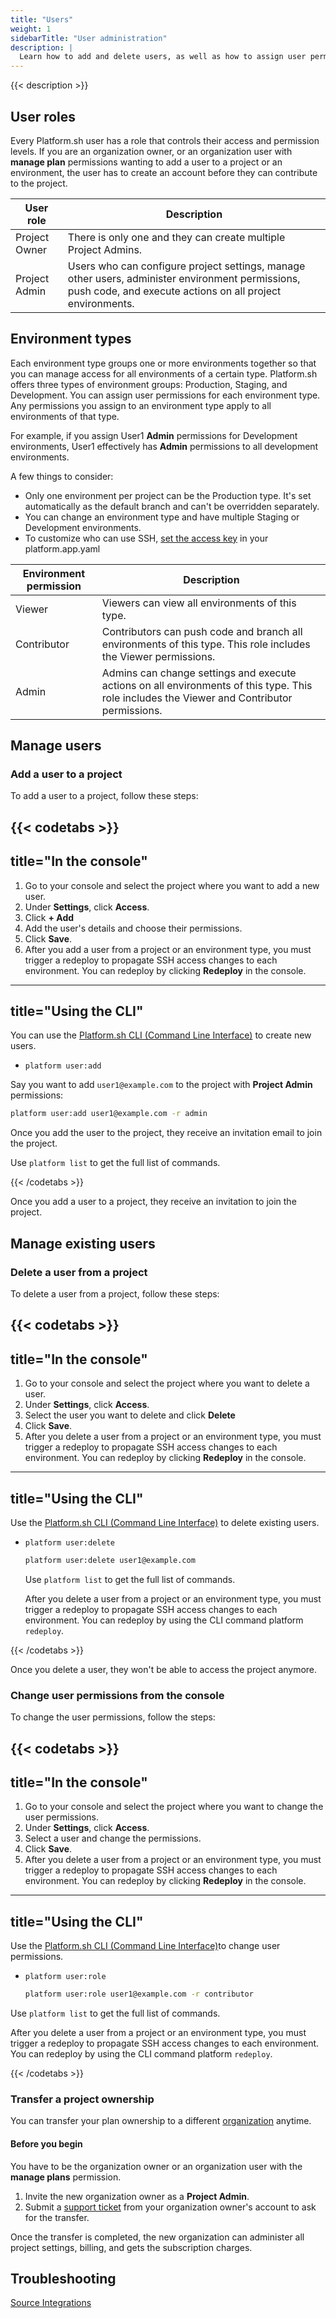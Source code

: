 ```yaml
---
title: "Users"
weight: 1
sidebarTitle: "User administration"
description: |
  Learn how to add and delete users, as well as how to assign user permissions per environment type.
---
```


{{< description >}}

## User roles

Every Platform.sh user has a role that controls their access and permission levels.
If you are an organization owner, or an organization user with **manage plan** permissions wanting to add a user to a project or an environment, the user has to create an account before they can contribute to the project.

| User role    | Description |
| ------------ |-------------|
|Project Owner| There is only one and they can create multiple Project Admins.  |
|Project Admin | Users who can configure project settings, manage other users, administer environment permissions, push code, and execute actions on all project environments.|


## Environment types

Each environment type groups one or more environments together so that you can manage access for all environments of a certain type.
Platform.sh offers three types of environment groups: Production, Staging, and Development.
You can assign user permissions for each environment type.
Any permissions you assign to an environment type apply to all environments of that type.

For example, if you assign User1 **Admin** permissions for Development environments, User1 effectively has **Admin** permissions to all development environments.

A few things to consider:

* Only one environment per project can be the Production type. It's set automatically as the default branch and can't be overridden separately.
* You can change an environment type and have multiple Staging or Development environments.
* To customize who can use SSH, [set the access key](/configuration/app/access.html) in your platform.app.yaml


| Environment permission   | Description |
|------------------------- |-------------|
|Viewer                    | Viewers can view all environments of this type.|
|Contributor               | Contributors can push code and branch all environments of this type. This role includes the Viewer permissions.
|Admin                     | Admins can change settings and execute actions on all environments of this type. This role includes the Viewer and Contributor permissions.

## Manage users

### Add a user to a project

To add a user to a project, follow these steps:

{{< codetabs >}}
---
title="In the console"
---
1. Go to your console and select the project where you want to add a new user.
2. Under **Settings**, click **Access**.
1. Click **+ Add**
1. Add the user's details and choose their permissions.
4. Click **Save**.
5. After you add a user from a project or an environment type, you must trigger a redeploy to propagate SSH access changes to each environment. You can redeploy by clicking **Redeploy** in the console.
---
title="Using the CLI"
---
You can use the [Platform.sh CLI (Command Line Interface)](/development/cli/_index.md) to create new users.

* `platform user:add`

Say you want to add `user1@example.com` to the project with **Project Admin** permissions:

```bash
platform user:add user1@example.com -r admin
```
Once you add the user to the project, they receive an invitation email to join the project.

Use `platform list` to get the full list of commands.

{{< /codetabs >}}

Once you add a user to a project, they receive an invitation to join the project.

## Manage existing users

### Delete a user from a project

To delete a user from a project, follow these steps:

{{< codetabs >}}
---
title="In the console"
---
1. Go to your console and select the project where you want to delete a user.
2. Under **Settings**, click **Access**.
3. Select the user you want to delete and click **Delete**
4. Click **Save**.
5. After you delete a user from a project or an environment type, you must trigger a redeploy to propagate SSH access changes to each environment. You can redeploy by clicking **Redeploy** in the console.
---
title="Using the CLI"
---
Use the [Platform.sh CLI (Command Line Interface)](/development/cli/_index.md) to delete existing users.

* `platform user:delete`

  ```bash
  platform user:delete user1@example.com
  ```

  Use `platform list` to get the full list of commands.

  After you delete a user from a project or an environment type, you must trigger a redeploy to propagate SSH access changes to each environment. You can redeploy by using the CLI command platform `redeploy`.

{{< /codetabs >}}

Once you delete a user, they won't be able to access the project anymore.


### Change user permissions from the console

To change the user permissions, follow the steps:

{{< codetabs >}}
---
title="In the console"
---
1. Go to your console and select the project where you want to change the user permissions.
2. Under **Settings**, click **Access**.
3. Select a user and change the permissions.
4. Click **Save**.
5. After you delete a user from a project or an environment type, you must trigger a redeploy to propagate SSH access changes to each environment. You can redeploy by clicking **Redeploy** in the console.
---
title="Using the CLI"
---
Use the [Platform.sh CLI (Command Line Interface)](/development/cli/_index.md)to change user permissions.

* `platform user:role`

  ```bash
  platform user:role user1@example.com -r contributor
  ```

Use `platform list` to get the full list of commands.

After you delete a user from a project or an environment type, you must trigger a redeploy to propagate SSH access changes to each environment. You can redeploy by using the CLI command platform `redeploy`.

{{< /codetabs >}}


### Transfer a project ownership

You can transfer your plan ownership to a different [organization](https://docs.platform.sh/administration/organizations.html) anytime.

#### Before you begin

You have to be the organization owner or an organization user with the **manage plans** permission.

1. Invite the new organization owner as a **Project Admin**.
2. Submit a [support ticket](https://console.platform.sh/-/users/~/tickets) from your organization owner's account to ask for the transfer.

Once the transfer is completed, the new organization can administer all project settings, billing, and gets the subscription charges.


## Troubleshooting

[Source Integrations](integrations/source/troubleshooting.html)
